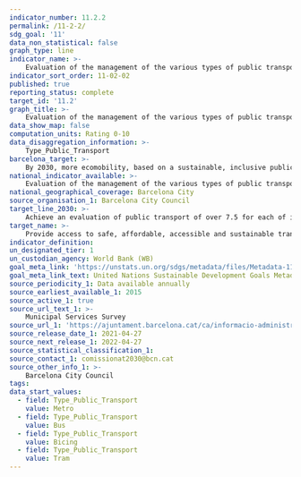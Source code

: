 ```yaml
---
indicator_number: 11.2.2
permalink: /11-2-2/
sdg_goal: '11'
data_non_statistical: false
graph_type: line
indicator_name: >-
    Evaluation of the management of the various types of public transport by the people who use them: Metro, tram, bus and Bicing
indicator_sort_order: 11-02-02
published: true
reporting_status: complete
target_id: '11.2'
graph_title: >-
    Evaluation of the management of the various types of public transport by the people who use them: Metro, tram, bus and Bicing
data_show_map: false
computation_units: Rating 0-10
data_disaggregation_information: >-
    Type_Public_Transport
barcelona_target: >-
    By 2030, more ecomobility, based on a sustainable, inclusive public transport system of the highest quality
national_indicator_available: >-
    Evaluation of the management of the various types of public transport by the people who use them: Metro, tram, bus and Bicing
national_geographical_coverage: Barcelona City
source_organisation_1: Barcelona City Council
target_line_2030: >-
    Achieve an evaluation of public transport of over 7.5 for each of its types (metro, tram, bus and Bicing)
target_name: >-
    Provide access to safe, affordable, accessible and sustainable transport systems for all, improving road safety, notably by expanding public transport, with special attention to the needs of those in vulnerable situations, women, children, persons with disabilities and older persons
indicator_definition:
un_designated_tier: 1
un_custodian_agency: World Bank (WB)
goal_meta_link: 'https://unstats.un.org/sdgs/metadata/files/Metadata-11-02-01.pdf'
goal_meta_link_text: United Nations Sustainable Development Goals Metadata (pdf 894kB)
source_periodicity_1: Data available annually
source_earliest_available_1: 2015
source_active_1: true
source_url_text_1: >-
    Municipal Services Survey
source_url_1: 'https://ajuntament.barcelona.cat/ca/informacio-administrativa/registre-enquestes-i-estudis-opinio'
source_release_date_1: 2021-04-27
source_next_release_1: 2022-04-27
source_statistical_classification_1: 
source_contact_1: comissionat2030@bcn.cat
source_other_info_1: >-
    Barcelona City Council
tags:
data_start_values: 
  - field: Type_Public_Transport
    value: Metro
  - field: Type_Public_Transport  
    value: Bus
  - field: Type_Public_Transport
    value: Bicing
  - field: Type_Public_Transport
    value: Tram
---
```

